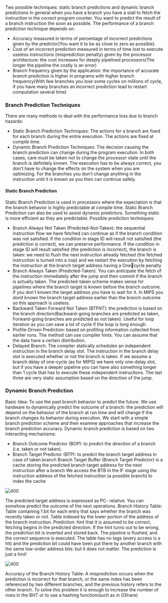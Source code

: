 Two possible techniques: static branch predictions and dynamic branch predictions
In general when you have a branch you have a stall to fetch the instruction in the correct program counter. You want to predict the result of a branch instruction the soon as possible.
The performance of a branch prediction technique depends on:
-  Accuracy measured in terms of percentage of incorrect predictions given by the predictor(You want it to be as close to zero as possible).
- Cost of an incorrect prediction measured in terms of time lost to execute useless instructions (misprediction penalty) given by the processor architecture: the cost increases for deeply pipelined processors(The longer the pipeline the costly is an error)
- Branch frequency given by the application: the importance of accurate branch prediction is higher in programs with higher branch frequency(With few branches you lose some cycles on millions of cycle, if you have many branches an incorrect prediction lead to restart computation several time)
### Branch Prediction Techniques
There are many methods to deal with the performance loss due to branch hazards: 
- Static Branch Prediction Techniques: The actions for a branch are fixed for each branch during the entire execution. The actions are fixed at compile time.
- Dynamic Branch Prediction Techniques: The decision causing the branch prediction can change during the program execution. 
In both cases, care must be taken not to change the processor state until the branch is definitely known. 
The execution has to be always correct, you don't have to change the effects on the system when you are optimizing. For the branches you don't change anything in the instruction until it is known as you then can continue safely.
#### Static Branch Prediction
Static Branch Prediction is used in processors where the expectation is that the branch 
behavior is highly predictable at compile time. Static Branch Prediction can also be used to assist dynamic predictors. Something static is more efficient as they are predictable. 
Possible prediction techniques:
 - Branch Always Not Taken (Predicted-Not-Taken): the sequential instruction flow we have fetched can continue as if the branch condition was not satisfied. If the condition in stage ID will result not satisfied (the prediction is correct), we can preserve performance. If the condition in stage ID will result satisfied (the prediction is incorrect), the branch is taken: we need to flush the next instruction already fetched (the fetched instruction is turned into a nop) and we restart the execution by fetching the instruction at the branch target address having a Onecycle penalty
-  Branch Always Taken (Predicted-Taken). You can anticipate the fetch of the instruction immediately after the jump and then commit if the branch is actually taken. The predicted-taken scheme makes sense for pipelines where the branch target is known before the branch outcome. If you don't known the target address you have to wait for it. In MIPS you donìt known the branch target address earlier than the branch outcome so this approach is useless.
-  Backward Taken Forward Not Taken (BTFNT): the prediction is based on the branch direction(Backward-going branches are predicted as taken, Forward-going branches are predicted as not taken). Useful for loop iteration as you can save a lot of cycle if the loop is long enough.
-  Profile-Driven Prediction: based on profiling information collected from earlier runs. The method can use compiler hints. You can assume that the data have a certain distribution.  
-  Delayed Branch: The compiler statically schedules an independent instruction in the branch delay slot. The instruction in the branch delay slot is executed whether or not the branch is taken. If we assume a branch delay of one-cycle (as for MIPS) we have only one-delay slot, but if you have a deeper pipeline you can have also something longer than 1 cycle that has to execute these independent instructions. 
The last three are very static assumption based on the direction of the jump. 
### Dynamic Branch Prediction
Basic Idea: To use the past branch behavior to predict the future.
We use hardware to dynamically predict the outcome of a branch: the prediction will depend on the behavior of the branch at run time and will change if the branch changes its behavior during execution.
We start with a simple branch prediction scheme and then examine approaches that 
increase the branch prediction accuracy.
Dynamic branch prediction is based on two interacting mechanisms:
- Branch Outcome Predictor (BOP): to predict the direction of a branch (i.e. taken or not  taken).
- Branch Target Predictor (BTP): to predict the branch target address in case of taken branch
Branch Target Buffer (Branch Target Predictor) is a cache storing the predicted branch target address for the next instruction after a branch
We access the BTB in the IF stage using the instruction address of the fetched instruction (a possible branch) to index the cache

![400](https://i.imgur.com/q5GfFdl.png)

The predicted target address is expressed as PC- relative. You can somehow predict the outcome of the next operations. 
Branch History Table: Table containing 1 bit for each entry that says whether the branch 
was recently taken or not. Table indexed by the lower portion of the address of the branch instruction.
Prediction: hint that it is assumed to be correct, fetching begins in the predicted direction. If the hint turns out to be wrong, the prediction bit is inverted and stored back. The pipeline is flushed, and the correct sequence is executed.
The table has no tags (every access is a hit) and the prediction bit could have been put there by another branch with the same low-order address bits: but it does not matter. 
The prediction is just a hint!

![400](https://i.imgur.com/Q8iL6Yv.png)

Accuracy of the Branch History Table: A misprediction occurs when the prediction is incorrect for that branch, or the same index has been referenced by two different branches, and the previous history refers to the other branch.
To solve this problem it is enough to increase the number of rows in the BHT or to use a hashing function(such as in GShare)
